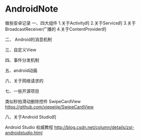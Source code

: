 # AndroidNote

做些安卓记录
一、四大组件
1.关于Activity的
2.关于Service的
3.关于BroadcastReceiver广播的
4.关于ContentProvider的

二、 Android的消息机制

三、自定义View

四、事件分发机制

五、android动画

六、关于网络请求的

七、一些开源项目

类似秒拍滑动删除控件 SwipeCardView https://github.com/xiepeijie/SwipeCardView

八、关于Android Studio的

Android Studio 权威教程     http://blog.csdn.net/column/details/zsl-androidstudio.html
